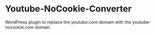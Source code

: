 # Youtube-NoCookie-Converter
WordPress plugin to replace the youtube.com domain with the youtube-nocookie.com domain.
